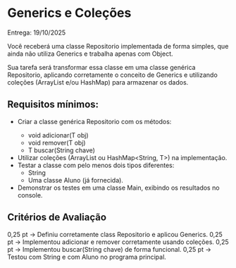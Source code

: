 # Generics e Coleções 

Entrega: 19/10/2025

Você receberá uma classe Repositorio implementada de forma simples, que ainda não utiliza Generics e trabalha apenas com Object.

Sua tarefa será transformar essa classe em uma classe genérica Repositorio<T>, aplicando corretamente o conceito de Generics e utilizando coleções (ArrayList e/ou HashMap) para armazenar os dados.

## Requisitos mínimos:
- Criar a classe genérica Repositorio<T> com os métodos:
	- void adicionar(T obj)
	- void remover(T obj)
	- T buscar(String chave)
- Utilizar coleções (ArrayList<T> ou HashMap<String, T>) na implementação.
- Testar a classe com pelo menos dois tipos diferentes:
	- String
	- Uma classe Aluno (já fornecida).
- Demonstrar os testes em uma classe Main, exibindo os resultados no console.

## Critérios de Avaliação 
0,25 pt → Definiu corretamente class Repositorio<T> e aplicou Generics.
0,25 pt → Implementou adicionar e remover corretamente usando coleções.
0,25 pt → Implementou buscar(String chave) de forma funcional.
0,25 pt → Testou com String e com Aluno no programa principal.
